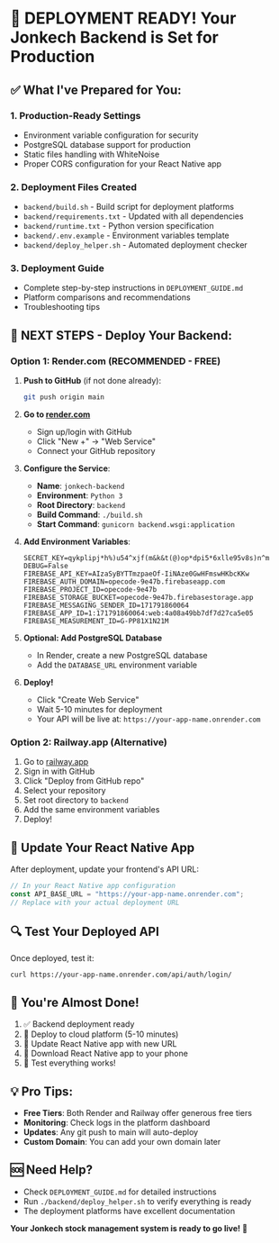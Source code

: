 # 🚀 DEPLOYMENT READY! Your Jonkech Backend is Set for Production

## ✅ What I've Prepared for You:

### 1. **Production-Ready Settings**

- Environment variable configuration for security
- PostgreSQL database support for production
- Static files handling with WhiteNoise
- Proper CORS configuration for your React Native app

### 2. **Deployment Files Created**

- `backend/build.sh` - Build script for deployment platforms
- `backend/requirements.txt` - Updated with all dependencies
- `backend/runtime.txt` - Python version specification
- `backend/.env.example` - Environment variables template
- `backend/deploy_helper.sh` - Automated deployment checker

### 3. **Deployment Guide**

- Complete step-by-step instructions in `DEPLOYMENT_GUIDE.md`
- Platform comparisons and recommendations
- Troubleshooting tips

## 🎯 NEXT STEPS - Deploy Your Backend:

### Option 1: Render.com (RECOMMENDED - FREE)

1. **Push to GitHub** (if not done already):

   ```bash
   git push origin main
   ```

2. **Go to [render.com](https://render.com)**

   - Sign up/login with GitHub
   - Click "New +" → "Web Service"
   - Connect your GitHub repository

3. **Configure the Service**:

   - **Name**: `jonkech-backend`
   - **Environment**: `Python 3`
   - **Root Directory**: `backend`
   - **Build Command**: `./build.sh`
   - **Start Command**: `gunicorn backend.wsgi:application`

4. **Add Environment Variables**:

   ```
   SECRET_KEY=qykplipj*h%)u54^xjf(m&k&t(@)op*dpi5*6xlle95v8s)n^m
   DEBUG=False
   FIREBASE_API_KEY=AIzaSyBYTTmzpaeOf-IiNAze0GwHFmswHKbcKKw
   FIREBASE_AUTH_DOMAIN=opecode-9e47b.firebaseapp.com
   FIREBASE_PROJECT_ID=opecode-9e47b
   FIREBASE_STORAGE_BUCKET=opecode-9e47b.firebasestorage.app
   FIREBASE_MESSAGING_SENDER_ID=171791860064
   FIREBASE_APP_ID=1:171791860064:web:4a08a49bb7df7d27ca5e05
   FIREBASE_MEASUREMENT_ID=G-PP81X1N21M
   ```

5. **Optional: Add PostgreSQL Database**

   - In Render, create a new PostgreSQL database
   - Add the `DATABASE_URL` environment variable

6. **Deploy!**
   - Click "Create Web Service"
   - Wait 5-10 minutes for deployment
   - Your API will be live at: `https://your-app-name.onrender.com`

### Option 2: Railway.app (Alternative)

1. Go to [railway.app](https://railway.app)
2. Sign in with GitHub
3. Click "Deploy from GitHub repo"
4. Select your repository
5. Set root directory to `backend`
6. Add the same environment variables
7. Deploy!

## 📱 Update Your React Native App

After deployment, update your frontend's API URL:

```javascript
// In your React Native app configuration
const API_BASE_URL = "https://your-app-name.onrender.com";
// Replace with your actual deployment URL
```

## 🔍 Test Your Deployed API

Once deployed, test it:

```bash
curl https://your-app-name.onrender.com/api/auth/login/
```

## 🎉 You're Almost Done!

1. ✅ Backend deployment ready
2. 🔄 Deploy to cloud platform (5-10 minutes)
3. 📱 Update React Native app with new URL
4. 📱 Download React Native app to your phone
5. 🚀 Test everything works!

## 💡 Pro Tips:

- **Free Tiers**: Both Render and Railway offer generous free tiers
- **Monitoring**: Check logs in the platform dashboard
- **Updates**: Any git push to main will auto-deploy
- **Custom Domain**: You can add your own domain later

## 🆘 Need Help?

- Check `DEPLOYMENT_GUIDE.md` for detailed instructions
- Run `./backend/deploy_helper.sh` to verify everything is ready
- The deployment platforms have excellent documentation

**Your Jonkech stock management system is ready to go live! 🎊**

